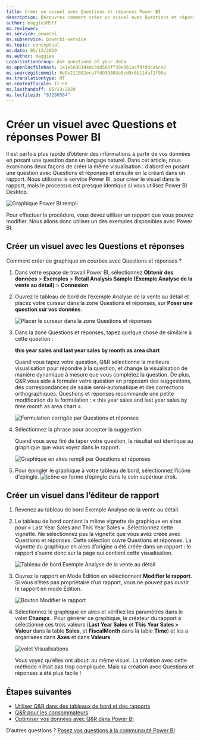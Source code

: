 ```yaml
---
title: Créer un visuel avec Questions et réponses Power BI
description: Découvrez comment créer un visuel avec Questions et réponses dans le service Power BI en utilisant l’exemple Analyse de la vente au détail
author: maggiesMSFT
ms.reviewer: ''
ms.service: powerbi
ms.subservice: powerbi-service
ms.topic: conceptual
ms.date: 05/13/2019
ms.author: maggies
LocalizationGroup: Ask questions of your data
ms.openlocfilehash: 1e1e56981d40c30d589ff39e561acf97ddca5ca2
ms.sourcegitcommit: 0e9e211082eca7fd939803e0cd9c6b114af2f90a
ms.translationtype: HT
ms.contentlocale: fr-FR
ms.lasthandoff: 05/13/2020
ms.locfileid: "83280584"
---
```

# <a name="create-a-visual-with-power-bi-qa"></a>Créer un visuel avec Questions et réponses Power BI

Il est parfois plus rapide d’obtenir des informations à partir de vos données en posant une question dans un langage naturel.  Dans cet article, nous examinons deux façons de créer la même visualisation : d’abord en posant une question avec Questions et réponses et ensuite en la créant dans un rapport. Nous utilisons le service Power BI, pour créer le visuel dans le rapport, mais le processus est presque identique si vous utilisez Power BI Desktop.

![Graphique Power BI rempli](media/power-bi-visualization-introduction-to-q-and-a/power-bi-qna-create-visual.png)

Pour effectuer la procédure, vous devez utiliser un rapport que vous pouvez modifier. Nous allons donc utiliser un des exemples disponibles avec Power BI.

## <a name="create-a-visual-with-qa"></a>Créer un visuel avec les Questions et réponses

Comment créer ce graphique en courbes avec Questions et réponses ?

1. Dans votre espace de travail Power BI, sélectionnez **Obtenir des données** \> **Exemples** \> **Retail Analysis Sample (Exemple Analyse de la vente au détail)**  > **Connexion**.

1. Ouvrez le tableau de bord de l’exemple Analyse de la vente au détail et placez votre curseur dans la zone Questions et réponses, sur **Poser une question sur vos données**.

    ![Placer le curseur dans la zone Questions et réponses](media/power-bi-visualization-introduction-to-q-and-a/power-bi-qna-cursor-in-qna-box.png)

2. Dans la zone Questions et réponses, tapez quelque chose de similaire à cette question :
   
    **this year sales and last year sales by month as area chart**
   
    Quand vous tapez votre question, Q&R sélectionne la meilleure visualisation pour répondre à la question, et change la visualisation de manière dynamique à mesure que vous complétez la question. De plus, Q&R vous aide à formuler votre question en proposant des suggestions, des correspondances de saisie semi-automatique et des corrections orthographiques. Questions et réponses recommande une petite modification de la formulation : « this year sales and last year sales by *time month* as area chart ».  

    ![Formulation corrigée par Questions et réponses](media/power-bi-visualization-introduction-to-q-and-a/power-bi-qna-corrected-create-filled-chart.png)

4. Sélectionnez la phrase pour accepter la suggestion. 
   
   Quand vous avez fini de taper votre question, le résultat est identique au graphique que vous voyez dans le rapport.
   
   ![Graphique en aires rempli par Questions et réponses](media/power-bi-visualization-introduction-to-q-and-a/power-bi-qna-create-filled-chart.png)

4. Pour épingler le graphique à votre tableau de bord, sélectionnez l’icône d’épingle. ![icône en forme d’épingle](media/power-bi-visualization-introduction-to-q-and-a/pinnooutline.png) dans le coin supérieur droit.

## <a name="create-a-visual-in-the-report-editor"></a>Créer un visuel dans l’éditeur de rapport

1. Revenez au tableau de bord Exemple Analyse de la vente au détail.
   
2. Le tableau de bord contient la même vignette de graphique en aires pour « Last Year Sales and This Year Sales ».  Sélectionnez cette vignette. Ne sélectionnez pas la vignette que vous avez créée avec Questions et réponses. Cette sélection ouvre Questions et réponses. La vignette du graphique en aires d’origine a été créée dans un rapport : le rapport s’ouvre donc sur la page qui contient cette visualisation.

    ![Tableau de bord Exemple Analyse de la vente au détail](media/power-bi-visualization-introduction-to-q-and-a/power-bi-dashboard.png)

1. Ouvrez le rapport en Mode Edition en sélectionnant **Modifier le rapport**.  Si vous n’êtes pas propriétaire d’un rapport, vous ne pouvez pas ouvrir le rapport en mode Édition.
   
    ![Bouton Modifier le rapport](media/power-bi-visualization-introduction-to-q-and-a/power-bi-edit-report.png)
4. Sélectionnez le graphique en aires et vérifiez les paramètres dans le volet **Champs** .  Pour générer ce graphique, le créateur du rapport a sélectionné ces trois valeurs (**Last Year Sales** et **This Year Sales > Valeur** dans la table **Sales**, et **FiscalMonth** dans la table **Time**) et les a organisées dans **Axes** et dans **Valeurs**.
   
    ![volet Visualisations](media/power-bi-visualization-introduction-to-q-and-a/gnatutorial_3-new.png)

    Vous voyez qu’elles ont abouti au même visuel. La création avec cette méthode n’était pas trop compliquée. Mais sa création avec Questions et réponses a été plus facile !

## <a name="next-steps"></a>Étapes suivantes

- [Utiliser Q&R dans des tableaux de bord et des rapports](power-bi-tutorial-q-and-a.md)  
- [Q&R pour les consommateurs](../consumer/end-user-q-and-a.md)
- [Optimiser vos données avec Q&R dans Power BI](service-prepare-data-for-q-and-a.md)

D’autres questions ? [Posez vos questions à la communauté Power BI](https://community.powerbi.com/)
